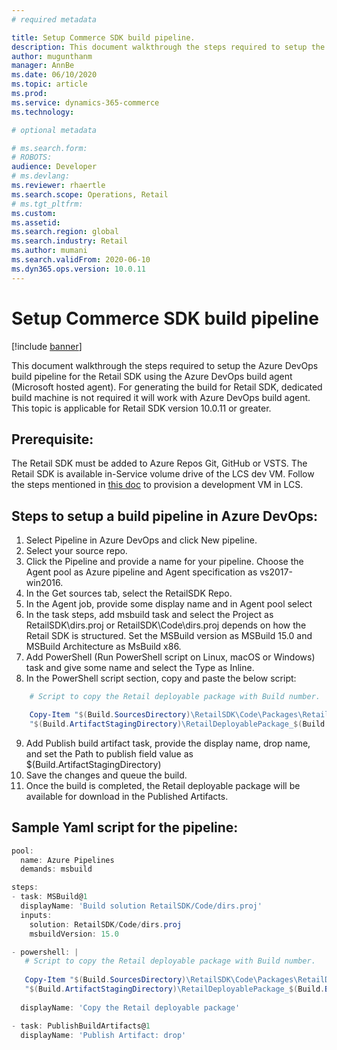 ```yaml
---
# required metadata

title: Setup Commerce SDK build pipeline.
description: This document walkthrough the steps required to setup the Azure DevOps build pipeline for the Retail SDK.
author: mugunthanm 
manager: AnnBe
ms.date: 06/10/2020
ms.topic: article
ms.prod: 
ms.service: dynamics-365-commerce
ms.technology: 

# optional metadata

# ms.search.form: 
# ROBOTS: 
audience: Developer
# ms.devlang: 
ms.reviewer: rhaertle
ms.search.scope: Operations, Retail 
# ms.tgt_pltfrm: 
ms.custom: 
ms.assetid: 
ms.search.region: global
ms.search.industry: Retail
ms.author: mumani
ms.search.validFrom: 2020-06-10
ms.dyn365.ops.version: 10.0.11
---
```


# Setup Commerce SDK build pipeline

[!include [banner](../../includes/banner.md)]

This document walkthrough the steps required to setup the Azure DevOps build pipeline for the Retail SDK using the Azure DevOps build agent (Microsoft hosted agent). 
For generating the build for Retail SDK, dedicated build machine is not required it will work with Azure DevOps build agent. This topic is applicable for Retail SDK version 10.0.11 or greater. 

## Prerequisite:

The Retail SDK must be added to Azure Repos Git, GitHub or VSTS. The Retail SDK is available in-Service volume drive of the LCS dev VM. Follow the steps mentioned in [this doc](https://docs.microsoft.com/en-us/dynamics365/fin-ops-core/dev-itpro/dev-tools/access-instances) to provision a development VM in LCS.

## Steps to setup a build pipeline in Azure DevOps:

1.	Select Pipeline in Azure DevOps and click New pipeline.
2.	Select your source repo.
3.	Click the Pipeline and provide a name for your pipeline. Choose the Agent pool as Azure pipeline and Agent specification as vs2017-win2016.
4. In the Get sources tab, select the RetailSDK Repo.
5. In the Agent job, provide some display name and in Agent pool select <inherit from pipeline>
6. In the task steps, add msbuild task and select the Project as RetailSDK\dirs.proj or RetailSDK\Code\dirs.proj depends on how the Retail SDK is structured. Set the MSBuild version as MSBuild 15.0 and MSBuild Architecture as MsBuild x86.
7.	Add PowerShell (Run PowerShell script on Linux, macOS or Windows) task and give some name and select the Type as Inline.
8.	In the PowerShell script section, copy and paste the below script:

```Powershell
    # Script to copy the Retail deployable package with Build number.

    Copy-Item "$(Build.SourcesDirectory)\RetailSDK\Code\Packages\RetailDeployablePackage\RetailDeployablePackage.zip" -Destination
    "$(Build.ArtifactStagingDirectory)\RetailDeployablePackage_$(Build.BuildNumber).zip"
```
9. Add Publish build artifact task, provide the display name, drop name, and set the Path to publish field value as $(Build.ArtifactStagingDirectory)
10.	Save the changes and queue the build.
11.	Once the build is completed, the Retail deployable package will be available for download in the Published Artifacts.

## Sample Yaml script for the pipeline:

```Powershell
pool:
  name: Azure Pipelines
  demands: msbuild

steps:
- task: MSBuild@1
  displayName: 'Build solution RetailSDK/Code/dirs.proj'
  inputs:
    solution: RetailSDK/Code/dirs.proj
    msbuildVersion: 15.0

- powershell: |
   # Script to copy the Retail deployable package with Build number.
   
   Copy-Item "$(Build.SourcesDirectory)\RetailSDK\Code\Packages\RetailDeployablePackage\RetailDeployablePackage.zip" -Destination
   "$(Build.ArtifactStagingDirectory)\RetailDeployablePackage_$(Build.BuildNumber).zip"
   
  displayName: 'Copy the Retail deployable package'

- task: PublishBuildArtifacts@1
  displayName: 'Publish Artifact: drop'
```
    
    
